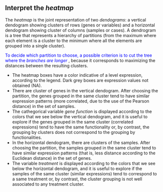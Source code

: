## Interpret the *heatmap*

The *heatmap* is the joint representation of two *dendograms*: a vertical dendogram showing clusters of rows (genes or variables) and a horizontal dendogram showing cluster of columns (samples or cases). A dendrogram is a tree that represents a hierarchy of partitions (from the maximum where each element is a cluster to the minimum where all the elements are grouped into a single cluster).

<font color='blue'> To decide which partition to choose, a possible criterion is to cut the tree where the *branches are longer* </font>, because it corresponds to maximizing the distances between the resulting clusters.

- The heatmap boxes have a color indicative of a level expression, according to the legend. Dark grey boxes are expression values not obtained (NA).
- There are cluster of genes in the vertical dendogram. After choosing the partition, the genes grouped in the same cluster tend to have similar expression patterns (more correlated, due to the use of the Pearson distance) in the set of samples. 
- The cathegorical variable *gene function* is displayed according to the colors that we see below the vertical dendogram, and it is useful to explore if the genes grouped in the same cluster (correlated expressions) tend to have the same functionality or, by contrast, the grouping by clusters does not correspond to the grouping by functionalities.
- In the horizontal dendogram, there are clusters of the samples. After choosing the partition, the samples grouped in the same cluster tend to have similar expression patterns (that is, less distance according to the Euclidean distance) in the set of genes.
- The variable *treatment* is displayed according to the colors that we see below the horizontal dendogram, and it is useful to explore if the samples of the same cluster (similar expressions) tend to correspond to a same treatment or, by contrast, the cluster grouping is not well associated to any treatment cluster.
